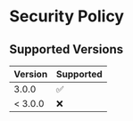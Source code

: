 # Security Policy

## Supported Versions

| Version | Supported          |
| ------- | ------------------ |
| 3.0.0   | :white_check_mark: |
| < 3.0.0   | :x:                |

